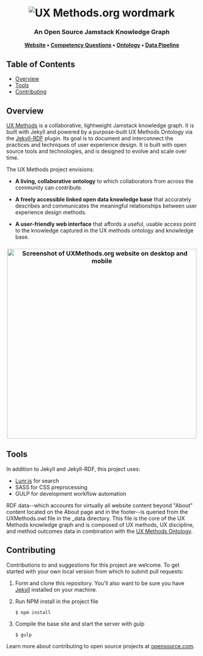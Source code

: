 <h1 align="center">
<img src="https://user-images.githubusercontent.com/3710835/109103540-ebc0d580-76df-11eb-948d-4c1bf3615e5e.png" alt="UX Methods.org wordmark">
</h1>
<h3 align="center">
An Open Source Jamstack Knowledge Graph
</h3>

<p align="center">
	<strong>
		<a href="https://www.uxmethods.org/">Website</a>
		•
		<a href="https://github.com/andybywire/ux-methods/tree/main/_data/etl#competency-questions--sparql-test-queries">Competency Questions</a>
  		•
		<a href="https://github.com/andybywire/ux-methods/tree/main/_data/etl#the-ux-methods-ontology">Ontology</a>
		•
		<a href="https://github.com/andybywire/ux-methods/tree/main/_data/etl#ux-methods-knowledge-graph-extracttransformload-etl-pipleline">Data Pipeline</a>
	</strong>
</p>

## Table of Contents
- [Overview](#overview)
- [Tools](#tools)
- [Contributing](#contributing)

## Overview
[UX Methods](https://www.uxmethods.org/) is a collaborative, lightweight Jamstack knowledge graph. It is built with Jekyll and powered by a purpose-built UX Methods Ontology via the [Jekyll-RDF](https://github.com/AKSW/jekyll-rdf) plugin. Its goal is to document and interconnect the practices and techniques of user experience design. It is built with open source tools and technologies, and is designed to evolve and scale over time.

The UX Methods project envisions: 

- **A living, collaborative ontology** to which collaborators from across the community can contribute.

- **A freely accessible linked open data knowledge base** that accurately describes and communicates the meaningful relationships between user experience design methods. 

- **A user-friendly web interface** that affords a useful, usable access point to the knowledge captured in the UX methods ontology and knowledge base.

<h3 align="center">
<img width="500" src="https://user-images.githubusercontent.com/3710835/109322819-9a136a80-7807-11eb-9f79-148b8e5d611b.png" alt="Screenshot of UXMethods.org website on desktop and mobile">
</h3>

## Tools
In addition to Jekyll and Jekyll-RDF, this project uses:

- [Lunr.js](https://lunrjs.com/) for search
- SASS for CSS preprocessing
- GULP for development workflow automation 

RDF data--which accounts for virtually all website content beyond "About" content located on the About page and in the footer--is queried from the UXMethods.owl file in the \_data directory. This file is the core of the UX Methods knowledge graph and is composed of UX methods, UX discipline, and method outcomes data in combination with the [UX Methods Ontology](https://github.com/andybywire/ux-methods-ontology). 

## Contributing
Contributions to and suggestions for this project are welcome. To get started with your own local version from which to submit pull requests: 

1. Form and clone this repository. You'll also want to be sure you have [Jekyll](https://jekyllrb.com/) installed on your machine. 
  

2. Run NPM install in the project file
  
    `$ npm install`

3. Compile the base site and start the server with gulp
    
    `$ gulp`

Learn more about contributing to open source projects at [opensource.com](https://opensource.com/article/19/7/create-pull-request-github).
